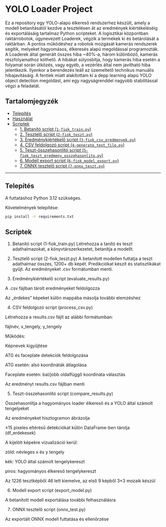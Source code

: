 # YOLO Loader Project

  Ez a repository egy YOLO-alapú élkereső rendszerhez készült, amely a modell betanításától kezdve a tesztelésen át az eredmények kiértékeléséig és exportálásáig tartalmaz Python scripteket.
  A logisztikai központban raktárrobotok, úgynevezett Loaderek, végzik a termékek ki és betárolását a raktárban. A pontos működéshez a robotok mozgását kamerás rendszerek segítik, melyeket hagyomásos, élkeresés alapú megoldással programozták. A Loaderek által generált összes hiba ~40%-a, három különböző, kamerás részfolyamathoz köthető. A hibákat súlyosbítja, hogy kamerás hiba esetén a folyamat során ütközés, vagy egyéb, a vezérlés által nem javítható hiba jelentkezik. Ilyenkor a berendezés leáll az üzemeltető technikus manuális hibajavításáig.
  A fentiek miatt alakítottam ki a depp learning alapú YOLO object detection megoldást, ami egy nagyságrenddel nagyobb stabilitással végzi a feladatát.

## Tartalomjegyzék
- [Telepítés](#telepítés)
- [Használat](#használat)
- [Scriptek](#scriptek)
  - [1. Betanító script (`1-fiok_train.py`)](#1-betanító-script-trainpy)
  - [2. Tesztelő script (`2-fiok_teszt.py`)](#2-tesztelő-script-testpy)
  - [3. Eredménykiértékelő script (`3-fiok_csv_eredmenyek.py`)](#3-eredménykiértékelő-script-evaluate_resultspy)
  - [4. CSV feldolgozó script (`4-generate_text_file.py`)](#4-csv-feldolgozó-script-process_csvpy)
  - [5. Teszt-összehasonlító script (`5-fiok_teszt_eredmeny_osszehasonlito.py`)](#5-teszt-összehasonlító-script-compare_resultspy)
  - [6. Modell export script (`6-fiok_model_export.py`)](#6-modell-export-script-export_modelpy)
  - [7. ONNX tesztelő script (`7-onnx_teszt.py`)](#7-onnx-tesztelő-script-onnx_testpy)

---

## Telepítés
A futtatáshoz Python 3.12 szükséges.

Követelmények telepítése:
```bash
pip install -r requirements.txt
```

## Scriptek
1. Betanító script (1-fiok_train.py)
Létrehozza a tanító és teszt adathalmazokat, a könyvtárszerkezetet, betanítja a modellt.

2. Tesztelő script (2-fiok_teszt.py)
A betanított modellen futtatja a teszt adathalmaz összes, 1200+ db képét. Predikciókat készít és statisztikákat gyűjt. Az eredményeket .csv formátumban menti.

3. Eredménykiértékelő script (evaluate_results.py)

A .csv fájlban tárolt eredményeket feldolgozza

Az „érdekes” képeket külön mappába másolja további elemzéshez

4. CSV feldolgozó script (process_csv.py)

Létrehozza a results.csv fájlt az alábbi formátumban:

fájlnév, x_tengely, y_tengely


Működés:

Képnevek kigyűjtése

ATG és faceplate detekciók feldolgozása

ATG esetén: alsó koordináták átlagolása

Faceplate esetén: bal/jobb oldalfüggő koordináta választás

Az eredményt results.csv fájlban menti

5. Teszt-összehasonlító script (compare_results.py)

Összehasonlítja a hagyományos loader élkereső és a YOLO által számolt tengelyeket

Az eredményeket hisztogramon ábrázolja

±15 pixeles eltérésű detekciókat külön DataFrame-ben tárolja (df_erdekesek)

A kijelölt képekre vizualizáció kerül:

zöld: névleges x és y tengely

kék: YOLO által számolt tengelykereszt

piros: hagyományos élkereső tengelykereszt

Az 1226 tesztképből 46 lett kiemelve, az első 9 képből 3×3 mozaik készül

6. Modell export script (export_model.py)

A betanított modell exportálása további felhasználásra

7. ONNX tesztelő script (onnx_test.py)

Az exportált ONNX modell futtatása és ellenőrzése
